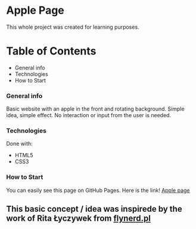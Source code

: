 # Apple Page
This whole project was created for learning purposes.

# Table of Contents
* General info
* Technologies
* How to Start

### General info
Basic website with an apple in the front and rotating background. Simple idea, simple effect. No interaction or input from the user is needed. 

### Technologies
Done with:
* HTML5
* CSS3

### How to Start
You can easily see this page on GitHub Pages. Here is the link! [Apple page](https://magaliepie.github.io/apple-page/)



## This basic concept / idea was inspirede by the work of Rita Łyczywek from [flynerd.pl](https://www.flynerd.pl/)

